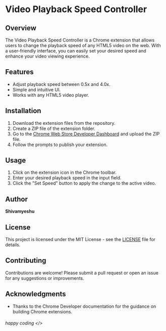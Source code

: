 # Video Playback Speed Controller

## Overview
The Video Playback Speed Controller is a Chrome extension that allows users to change the playback speed of any HTML5 video on the web. With a user-friendly interface, you can easily set your desired speed and enhance your video viewing experience.

## Features
- Adjust playback speed between 0.5x and 4.0x.
- Simple and intuitive UI.
- Works with any HTML5 video player.

## Installation
1. Download the extension files from the repository.
2. Create a ZIP file of the extension folder.
3. Go to the [Chrome Web Store Developer Dashboard](https://chrome.google.com/webstore/devconsole) and upload the ZIP file.
4. Follow the prompts to publish your extension.

## Usage
1. Click on the extension icon in the Chrome toolbar.
2. Enter your desired playback speed in the input field.
3. Click the "Set Speed" button to apply the change to the active video.

## Author
**Shivamyeshu**

## License
This project is licensed under the MIT License - see the [LICENSE](LICENSE) file for details.

## Contributing
Contributions are welcome! Please submit a pull request or open an issue for any suggestions or improvements.

## Acknowledgments
- Thanks to the Chrome Developer documentation for the guidance on building Chrome extensions.

###### happy coding </>
